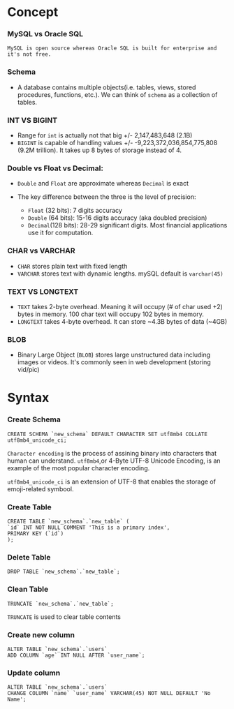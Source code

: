# Concept

### MySQL vs Oracle SQL 
    MySQL is open source whereas Oracle SQL is built for enterprise and it's not free.

### Schema
- A database contains multiple objects(i.e. tables, views, stored procedures, functions, etc.). We can think of `schema` as a collection of tables.

### INT VS BIGINT
- Range for `int` is actually not that big +/- 2,147,483,648 (2.1B)
- `BIGINT` is capable of handling values +/- -9,223,372,036,854,775,808 (9.2M trillion). It takes up 8 bytes of storage instead of 4.

### Double vs Float vs Decimal:
- `Double` and `Float` are approximate whereas `Decimal` is exact
- The key difference between the three is the level of precision:

    - `Float` (32 bits): 7 digits accuracy
    - `Double` (64 bits): 15-16 digits accuracy (aka doubled precision)
    - `Decimal`(128 bits): 28-29 significant digits. Most financial applications use it for computation.

### CHAR vs VARCHAR
-  `CHAR` stores plain text with fixed length
- `VARCHAR` stores text with dynamic lengths. mySQL default is `varchar(45)`

### TEXT VS LONGTEXT
- `TEXT` takes 2-byte overhead. Meaning it will occupy (# of char used +2) bytes in memory. 100 char text will occupy 102 bytes in memory.
- `LONGTEXT` takes 4-byte overhead. It can store ~4.3B bytes of data (~4GB)

### BLOB
- Binary Large Object (`BLOB`) stores large unstructured data including images or videos. It's commonly seen in web development (storing vid/pic)

# Syntax

### Create Schema
    CREATE SCHEMA `new_schema` DEFAULT CHARACTER SET utf8mb4 COLLATE utf8mb4_unicode_ci;

`Character encoding` is the process of assining binary into characters that human can understand. `utf8mb4`,or 4-Byte UTF-8 Unicode Encoding, is an example of the most popular character encoding.

`utf8mb4_unicode_ci` is an extension of UTF-8 that enables the storage of emoji-related symbool.

### Create Table
    CREATE TABLE `new_schema`.`new_table` (
    `id` INT NOT NULL COMMENT 'This is a primary index',
    PRIMARY KEY (`id`)
    );
### Delete Table
    DROP TABLE `new_schema`.`new_table`;
### Clean Table
    TRUNCATE `new_schema`.`new_table`;
`TRUNCATE` is used to clear table contents

### Create new column
    ALTER TABLE `new_schema`.`users`
    ADD COLUMN `age` INT NULL AFTER `user_name`;

### Update column 
    ALTER TABLE `new_schema`.`users`
    CHANGE COLUMN `name` `user_name` VARCHAR(45) NOT NULL DEFAULT 'No Name';